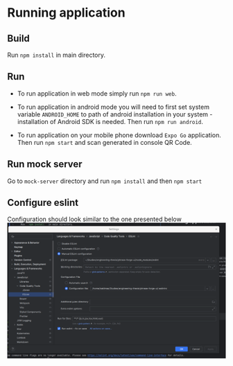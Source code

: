 # Running application

## Build
Run ``npm install`` in main directory.

## Run
 - To run application in web mode simply run ``npm run web``.

 - To run application in android mode you will need to first set 
system variable `ANDROID_HOME` to path of android installation in 
your system - installation of Android SDK is needed. Then run ``npm run android``.

 - To run application on your mobile phone download `Expo Go` application. Then run ``npm start``
and scan generated in console QR Code.

## Run mock server
Go to ``mock-server`` directory and run ``npm install`` and then ``npm start``

## Configure eslint

Configuration should look similar to the one presented below
![Screenshot from 2024-04-25 19-50-44.png](eslint.png)